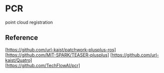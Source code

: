 # PCR
point cloud registration

## Reference
[https://github.com/url-kaist/patchwork-plusplus-ros]
[https://github.com/MIT-SPARK/TEASER-plusplus]
[https://github.com/url-kaist/Quatro]  
[https://github.com/TechFlowAI/pcr]
